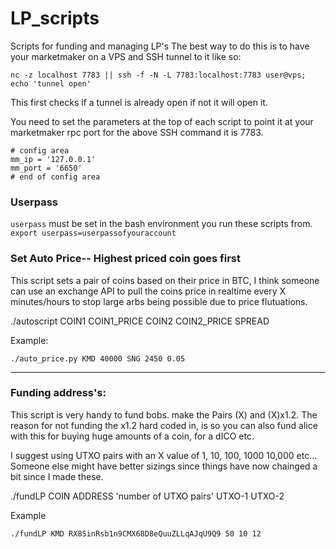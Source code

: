 # LP_scripts
Scripts for funding and managing LP's
The best way to do this is to have your marketmaker on a VPS and SSH tunnel to it like so: 

`nc -z localhost 7783 || ssh -f -N -L 7783:localhost:7783 user@vps; echo 'tunnel open'`

This first checks if a tunnel is already open if not it will open it. 

You need to set the parameters at the top of each script to point it at your marketmaker rpc port for the above SSH command it is 7783.
```
# config area
mm_ip = '127.0.0.1'
mm_port = '6650'
# end of config area
```

### Userpass
`userpass` must be set in the bash environment you run these scripts from. 
`export userpass=userpassofyouraccount`

### Set Auto Price-- Highest priced coin goes first
This script sets a pair of coins based on their price in BTC, I think someone can use an exchange API to pull the coins price in realtime every X minutes/hours to stop large arbs being possible due to price flutuations.

./autoscript COIN1 COIN1_PRICE COIN2 COIN2_PRICE SPREAD

Example:

`./auto_price.py KMD 40000 SNG 2450 0.05`

-------------------------------------------------
### Funding address's:

This script is very handy to fund bobs. make the Pairs (X) and (X)x1.2. The reason for not funding the x1.2 hard coded in, is so you can also fund alice with this for buying huge amounts of a coin, for a dICO etc.

I suggest using UTXO pairs with an X value of 1, 10, 100, 1000 10,000 etc... Someone else might have better sizings since things have now chainged a bit since I made these.

./fundLP COIN ADDRESS 'number of UTXO pairs' UTXO-1 UTXO-2

Example

`./fundLP KMD RX8SinRsb1n9CMX68D8eQuuZLLqAJqU9Q9 50 10 12`
